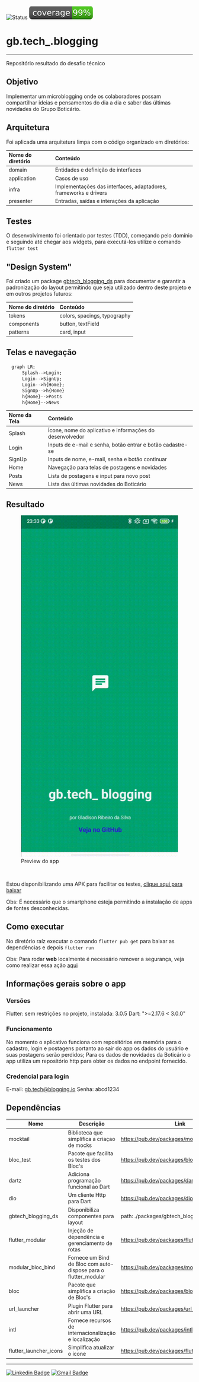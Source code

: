 ![Status](https://img.shields.io/badge/status-waiting%20for%20feedback-yellowgreen?style=flat-square) ![Coverage](./coverage_badge.svg?sanitize=true)
# gb.tech_.blogging

---

Repositório resultado do desafio técnico


## Objetivo

Implementar um microblogging onde os colaboradores possam compartilhar ideias e pensamentos do dia a dia e saber das últimas novidades do Grupo Boticário.

## Arquitetura

Foi aplicada uma arquitetura limpa com o código organizado em diretórios:

|Nome do diretório|Conteúdo|
|:--|:--|
|domain| Entidades e definição de interfaces|
|application| Casos de uso|
|infra| Implementações das interfaces, adaptadores, frameworks e drivers |
|presenter| Entradas, saídas e interações da aplicação|

## Testes

O desenvolvimento foi orientado por testes (TDD), começando pelo domínio e seguindo até chegar aos widgets, para executá-los utilize o comando ```flutter test```

## "Design System"
Foi criado um package [gbtech_blogging_ds](https://github.com/GladisonRibeiro/gb.tech_.blogging/tree/main/packages/gbtech_blogging_ds) para documentar e garantir a padronização do layout permitindo que seja utilizado dentro deste projeto e em outros projetos futuros:

|Nome do diretório| Conteúdo|
|:--|:--|
|tokens| colors, spacings, typography|
|components| button, textField|
|patterns| card, input |


## Telas e navegação

```mermaid
  graph LR;
      Splash-->Login;
      Login-->SignUp;
      Login-->h{Home};
      SignUp-->h{Home}
      h{Home}-->Posts
      h{Home}-->News
```
|Nome da Tela| Conteúdo|
|:--|:--|
|Splash| Ícone, nome do aplicativo e informações do desenvolvedor |
|Login| Inputs de e-mail e senha, botão entrar e botão cadastre-se |
|SignUp| Inputs de nome, e-mail, senha e botão continuar|
|Home| Navegação para telas de postagens e novidades|
|Posts| Lista de postagens e input para novo post |
|News|Lista das últimas novidades do Boticário|

## Resultado

<figure>
  <img src="gb.tech_blogging.gif" alt="preview do app">
  <figcaption>Preview do app</figcaption>
</figure>

<br/>

Estou disponibilizando uma APK para facilitar os testes, [clique aqui para baixar](https://drive.google.com/file/d/1KAyH3XshOdmGKgoULVzPEM9z4CZCoI8e/view?usp=sharing)

Obs: É necessário que o smartphone esteja permitindo a instalação de apps de fontes desconhecidas.

## Como executar

No diretório raíz executar o comando `flutter pub get` para baixar as dependências e depois `flutter run`

Obs: Para rodar __web__ localmente é necessário remover a segurança, veja como realizar essa ação [aqui](https://stackoverflow.com/questions/65630743/how-to-solve-flutter-web-api-cors-error-only-with-dart-code/66879350#66879350) 

## Informações gerais sobre o app

### Versões

Flutter: sem restrições no projeto, instalada: 3.0.5
Dart: ">=2.17.6 < 3.0.0"

### Funcionamento

No momento o aplicativo funciona com repositórios em memória para o cadastro, login e postagens portanto ao sair do app os dados do usuário e suas postagens serão perdidos; Para os dados de novidades da Boticário o app utiliza um repositório http para obter os dados no endpoint fornecido. 

### Credencial para login

E-mail: gb.tech@blogging.io
Senha: abcd1234

## Dependências

| Nome                    | Descrição                                                       | Link                                                  | Versão  |
|-------------------------|-----------------------------------------------------------------|-------------------------------------------------------|---------|
| mocktail                | Biblioteca que simplifica a criaçao de mocks                    | https://pub.dev/packages/mocktail                     | ^0.3.0  |
| bloc_test               | Pacote que facilita os testes dos Bloc's                         | https://pub.dev/packages/bloc_test                    | ^9.0.3  |
| dartz                   | Adiciona programação funcional ao Dart                          | https://pub.dev/packages/dartz                        | ^0.10.1 |
| dio                     | Um cliente Http para Dart                                       | https://pub.dev/packages/dio                          | ^4.0.6  |
| gbtech_blogging_ds      | Disponibiliza componentes para layout                           | path: ./packages/gbtech_blogging_ds                   | 0.0.1   |
| flutter_modular         | Injeção de dependência e gerenciamento de rotas                 | https://pub.dev/packages/flutter_modular              | ^5.0.3  |
| modular_bloc_bind       | Fornece um Bind de Bloc com auto-dispose para o flutter_modular | https://pub.dev/packages/modular_bloc_bind            | ^1.0.1  |
| bloc                    | Pacote que simplifica a criação de Bloc's                       | https://pub.dev/packages/bloc                         | ^8.0.3  |  
| url_launcher            | Plugin Flutter para abrir uma URL                               | https://pub.dev/packages/url_launcher                 | ^6.1.5  |
| intl                    | Fornece recursos de internacionalização e localização           | https://pub.dev/packages/intl                         | ^0.17.0 |
| flutter_launcher_icons  | Simplifica atualizar o ícone                                    | https://pub.dev/packages/flutter_launcher_icons       | ^0.9.2  |

---

[![Linkedin Badge](https://img.shields.io/badge/-LinkedIn-blue?style=flat-square&logo=Linkedin&logoColor=white&link=https://www.linkedin.com/in/gladisonribeirodasilva)](https://www.linkedin.com/in/gladisonribeirodasilva) [![Gmail Badge](https://img.shields.io/badge/Gmail-D14836?style=flat-square&logo=gmail&logoColor=white&link=mailto:gladison.ti@gmail.com)](mailto:gladison.ti@gmail.com)
